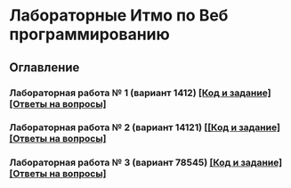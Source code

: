 # Лабораторные Итмо по Веб программированию

## Оглавление
### Лабораторная работа № 1 (вариант 1412) [[Код и задание]](https://github.com/Oleg-Pashchenko/Itmo_web_labs/blob/main/web_lab1/) [[Ответы на вопросы]](https://github.com/band-of-four/cheatsheets/blob/master/Internet-Applications-Development/Lab1.md)
### Лабораторная работа № 2 (вариант 14121) [[[Код и задание]](https://github.com/Oleg-Pashchenko/Itmo_web_labs/blob/main/web_lab2/) [[Ответы на вопросы]](https://github.com/band-of-four/cheatsheets/blob/master/Internet-Applications-Development/Lab2.md)
### Лабораторная работа № 3 (вариант 78545) [[Код и задание]](https://github.com/Oleg-Pashchenko/Itmo_web_labs/blob/main/web_lab3/) [[Ответы на вопросы]](https://github.com/band-of-four/cheatsheets/blob/master/Internet-Applications-Development/Lab3.md)

